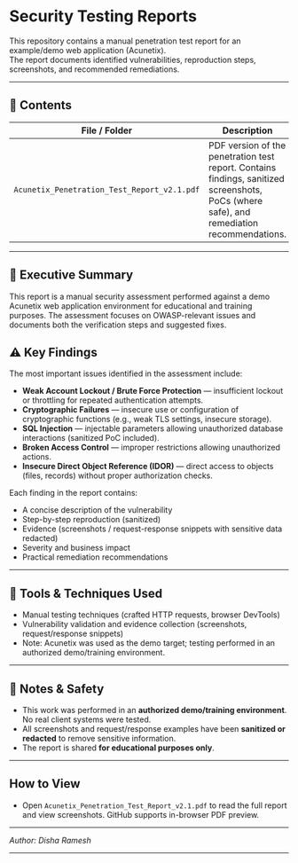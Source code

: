 # Security Testing Reports

This repository contains a manual penetration test report for an example/demo web application (Acunetix).  
The report documents identified vulnerabilities, reproduction steps, screenshots, and recommended remediations.

---

## 📂 Contents

| File / Folder | Description |
|---------------|-------------|
| `Acunetix_Penetration_Test_Report_v2.1.pdf` | PDF version of the penetration test report. Contains findings, sanitized screenshots, PoCs (where safe), and remediation recommendations. |

---

## 🔎 Executive Summary
This report is a manual security assessment performed against a demo Acunetix web application environment for educational and training purposes. The assessment focuses on OWASP-relevant issues and documents both the verification steps and suggested fixes.

## ⚠️ Key Findings
The most important issues identified in the assessment include:
- **Weak Account Lockout / Brute Force Protection** — insufficient lockout or throttling for repeated authentication attempts.  
- **Cryptographic Failures** — insecure use or configuration of cryptographic functions (e.g., weak TLS settings, insecure storage).  
- **SQL Injection** — injectable parameters allowing unauthorized database interactions (sanitized PoC included).  
- **Broken Access Control** — improper restrictions allowing unauthorized actions.  
- **Insecure Direct Object Reference (IDOR)** — direct access to objects (files, records) without proper authorization checks.

Each finding in the report contains:
- A concise description of the vulnerability  
- Step-by-step reproduction (sanitized)  
- Evidence (screenshots / request-response snippets with sensitive data redacted)  
- Severity and business impact  
- Practical remediation recommendations

---

## 🧰 Tools & Techniques Used
- Manual testing techniques (crafted HTTP requests, browser DevTools)  
- Vulnerability validation and evidence collection (screenshots, request/response snippets)  
- Note: Acunetix was used as the demo target; testing performed in an authorized demo/training environment.

---

## 📘 Notes & Safety
- This work was performed in an **authorized demo/training environment**. No real client systems were tested.  
- All screenshots and request/response examples have been **sanitized or redacted** to remove sensitive information.  
- The report is shared **for educational purposes only**.

---

## How to View
- Open `Acunetix_Penetration_Test_Report_v2.1.pdf` to read the full report and view screenshots. GitHub supports in-browser PDF preview.

---

*Author: Disha Ramesh*  

---
